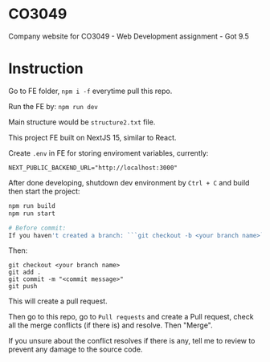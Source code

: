 # CO3049
Company website for CO3049 - Web Development assignment - Got 9.5

# Instruction
Go to FE folder, ```npm i -f``` everytime pull this repo.

Run the FE by: ```npm run dev```

Main structure would be ```structure2.txt``` file.

This project FE built on NextJS 15, similar to React.

Create ```.env``` in FE for storing enviroment variables, currently:
```
NEXT_PUBLIC_BACKEND_URL="http://localhost:3000"
```

After done developing, shutdown dev environment by ```Ctrl + C``` and build then start the project:
```bash
npm run build
npm run start

# Before commit:
If you haven't created a branch: ```git checkout -b <your branch name>```
```
Then:
```
git checkout <your branch name>
git add .
git commit -m "<commit message>"
git push
```
This will create a pull request.

Then go to this repo, go to ```Pull requests``` and create a Pull request, check all the merge conflicts (if there is) and resolve. Then "Merge".

If you unsure about the conflict resolves if there is any, tell me to review to prevent any damage to the source code. 



